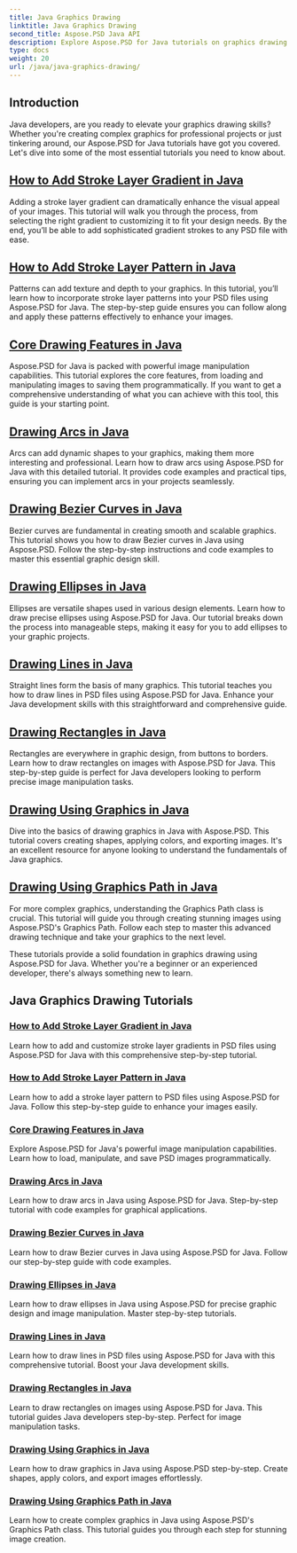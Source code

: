 ```yaml
---
title: Java Graphics Drawing
linktitle: Java Graphics Drawing
second_title: Aspose.PSD Java API
description: Explore Aspose.PSD for Java tutorials on graphics drawing. Learn to add strokes, draw shapes, and manipulate PSD files with step-by-step guides.
type: docs
weight: 20
url: /java/java-graphics-drawing/
---
```


## Introduction

Java developers, are you ready to elevate your graphics drawing skills? Whether you're creating complex graphics for professional projects or just tinkering around, our Aspose.PSD for Java tutorials have got you covered. Let's dive into some of the most essential tutorials you need to know about.

## [How to Add Stroke Layer Gradient in Java](./add-stroke-layer-gradient/)

Adding a stroke layer gradient can dramatically enhance the visual appeal of your images. This tutorial will walk you through the process, from selecting the right gradient to customizing it to fit your design needs. By the end, you’ll be able to add sophisticated gradient strokes to any PSD file with ease.

## [How to Add Stroke Layer Pattern in Java](./add-stroke-layer-pattern/)

Patterns can add texture and depth to your graphics. In this tutorial, you’ll learn how to incorporate stroke layer patterns into your PSD files using Aspose.PSD for Java. The step-by-step guide ensures you can follow along and apply these patterns effectively to enhance your images.

## [Core Drawing Features in Java](./core-drawing-features/)

Aspose.PSD for Java is packed with powerful image manipulation capabilities. This tutorial explores the core features, from loading and manipulating images to saving them programmatically. If you want to get a comprehensive understanding of what you can achieve with this tool, this guide is your starting point.

## [Drawing Arcs in Java](./drawing-arcs/)

Arcs can add dynamic shapes to your graphics, making them more interesting and professional. Learn how to draw arcs using Aspose.PSD for Java with this detailed tutorial. It provides code examples and practical tips, ensuring you can implement arcs in your projects seamlessly.

## [Drawing Bezier Curves in Java](./drawing-bezier-curves/)

Bezier curves are fundamental in creating smooth and scalable graphics. This tutorial shows you how to draw Bezier curves in Java using Aspose.PSD. Follow the step-by-step instructions and code examples to master this essential graphic design skill.

## [Drawing Ellipses in Java](./drawing-ellipses/)

Ellipses are versatile shapes used in various design elements. Learn how to draw precise ellipses using Aspose.PSD for Java. Our tutorial breaks down the process into manageable steps, making it easy for you to add ellipses to your graphic projects.

## [Drawing Lines in Java](./drawing-lines/)

Straight lines form the basis of many graphics. This tutorial teaches you how to draw lines in PSD files using Aspose.PSD for Java. Enhance your Java development skills with this straightforward and comprehensive guide.

## [Drawing Rectangles in Java](./drawing-rectangles/)

Rectangles are everywhere in graphic design, from buttons to borders. Learn how to draw rectangles on images with Aspose.PSD for Java. This step-by-step guide is perfect for Java developers looking to perform precise image manipulation tasks.

## [Drawing Using Graphics in Java](./drawing-using-graphics/)

Dive into the basics of drawing graphics in Java with Aspose.PSD. This tutorial covers creating shapes, applying colors, and exporting images. It's an excellent resource for anyone looking to understand the fundamentals of Java graphics.

## [Drawing Using Graphics Path in Java](./drawing-using-graphics-path/)

For more complex graphics, understanding the Graphics Path class is crucial. This tutorial will guide you through creating stunning images using Aspose.PSD's Graphics Path. Follow each step to master this advanced drawing technique and take your graphics to the next level.

These tutorials provide a solid foundation in graphics drawing using Aspose.PSD for Java. Whether you're a beginner or an experienced developer, there's always something new to learn.

## Java Graphics Drawing Tutorials
### [How to Add Stroke Layer Gradient in Java](./add-stroke-layer-gradient/)
Learn how to add and customize stroke layer gradients in PSD files using Aspose.PSD for Java with this comprehensive step-by-step tutorial.
### [How to Add Stroke Layer Pattern in Java](./add-stroke-layer-pattern/)
Learn how to add a stroke layer pattern to PSD files using Aspose.PSD for Java. Follow this step-by-step guide to enhance your images easily.
### [Core Drawing Features in Java](./core-drawing-features/)
Explore Aspose.PSD for Java's powerful image manipulation capabilities. Learn how to load, manipulate, and save PSD images programmatically.
### [Drawing Arcs in Java](./drawing-arcs/)
Learn how to draw arcs in Java using Aspose.PSD for Java. Step-by-step tutorial with code examples for graphical applications.
### [Drawing Bezier Curves in Java](./drawing-bezier-curves/)
Learn how to draw Bezier curves in Java using Aspose.PSD for Java. Follow our step-by-step guide with code examples.
### [Drawing Ellipses in Java](./drawing-ellipses/)
Learn how to draw ellipses in Java using Aspose.PSD for precise graphic design and image manipulation. Master step-by-step tutorials.
### [Drawing Lines in Java](./drawing-lines/)
Learn how to draw lines in PSD files using Aspose.PSD for Java with this comprehensive tutorial. Boost your Java development skills.
### [Drawing Rectangles in Java](./drawing-rectangles/)
Learn to draw rectangles on images using Aspose.PSD for Java. This tutorial guides Java developers step-by-step. Perfect for image manipulation tasks.
### [Drawing Using Graphics in Java](./drawing-using-graphics/)
Learn how to draw graphics in Java using Aspose.PSD step-by-step. Create shapes, apply colors, and export images effortlessly.
### [Drawing Using Graphics Path in Java](./drawing-using-graphics-path/)
Learn how to create complex graphics in Java using Aspose.PSD's Graphics Path class. This tutorial guides you through each step for stunning image creation.